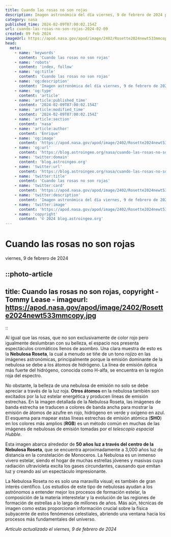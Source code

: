 ```yaml
---
title: Cuando las rosas no son rojas
description: Imagen astronómica del día viernes, 9 de febrero de 2024 por la NASA; Cuando las rosas no son rojas
category: nasa
published_time: 2024-02-09T07:00:02.154Z
url: cuando-las-rosas-no-son-rojas-2024-02-09
created: 09 Feb 2024
imageUrl: https://apod.nasa.gov/apod/image/2402/Rosette2024newt533mmcopy.jpg
head:
  meta:
    - name: 'keywords'
      content: 'Cuando las rosas no son rojas'
    - name: 'robots'
      content: 'index, follow'
    - name: 'og:title'
      content: 'Cuando las rosas no son rojas'
    - name: 'og:description'
      content: 'Imagen astronómica del día viernes, 9 de febrero de 2024 por la NASA; Cuando las rosas no son rojas'
    - name: 'og:type'
      content: 'article'
    - name: 'article:published_time'
      content: '2024-02-09T07:00:02.154Z'
    - name: 'article:modified_time'
      content: '2024-02-09T07:00:02.154Z'
    - name: 'article:section'
      content: 'nasa'
    - name: 'article:author'
      content: 'Enrique'
    - name: 'og:image'
      content: 'https://apod.nasa.gov/apod/image/2402/Rosette2024newt533mmcopy.jpg'
    - name: 'og:url'
      content: 'https://blog.astroingeo.org/nasa/cuando-las-rosas-no-son-rojas-2024-02-09'
    - name: 'twitter:domain'
      content: 'blog.astroingeo.org'
    - name: 'twitter:url'
      content: 'https://blog.astroingeo.org/nasa/cuando-las-rosas-no-son-rojas-2024-02-09'
    - name: 'twitter:title'
      content: 'Cuando las rosas no son rojas'
    - name: 'twitter:card'
      content: 'https://apod.nasa.gov/apod/image/2402/Rosette2024newt533mmcopy.jpg'
    - name: 'twitter:description'
      content: 'Imagen astronómica del día viernes, 9 de febrero de 2024 por la NASA; Cuando las rosas no son rojas'
    - name: 'twitter:image'
      content: 'https://apod.nasa.gov/apod/image/2402/Rosette2024newt533mmcopy.jpg'
    - name: 'copyright'
      content: '© 2024 blog.astroingeo.org'
---
```

# Cuando las rosas no son rojas
viernes, 9 de febrero de 2024


::photo-article
---
title: Cuando las rosas no son rojas, copyright - Tommy Lease -
imageurl: https://apod.nasa.gov/apod/image/2402/Rosette2024newt533mmcopy.jpg
---
::



Al igual que las rosas, que no son exclusivamente de color rojo pero igualmente deslumbran con su belleza, el espacio nos presenta espectáculos cromáticos llenos de asombro. Una clara muestra de esto es la **Nebulosa Roseta**, la cual a menudo se tiñe de un tono rojizo en las imágenes astronómicas, principalmente porque la emisión dominante de la nebulosa se debe a los átomos de hidrógeno. La línea de emisión óptica más fuerte del hidrógeno, conocida como H-alfa, se encuentra en la región roja del espectro.

No obstante, la belleza de una nebulosa de emisión no solo se debe apreciar a través de la luz roja. **Otros átomos** en la nebulosa también son excitados por la luz estelar energética y producen líneas de emisión estrechas. En la imagen detallada de la Nebulosa Roseta, las imágenes de banda estrecha se traducen a colores de banda ancha para mostrar la emisión de átomos de azufre en rojo, hidrógeno en verde y oxígeno en azul. El esquema para mapear estas líneas estrechas de emisión atómica (**SHO**) en los colores más amplios (**RGB**) es un método común en muchas de las imágenes de nebulosas de emisión tomadas por el *telescopio espacial Hubble*.

Esta imagen abarca alrededor de **50 años luz a través del centro de la Nebulosa Roseta**, que se encuentra aproximadamente a 3,000 años luz de distancia en la constelación de Monoceros. La Nebulosa es un inmenso vivero estelar, siendo el hogar de muchas estrellas jóvenes y masivas cuya radiación ultravioleta excita los gases circundantes, causando que emitan luz y creando así un espectáculo impresionante.

La Nebulosa Roseta no es solo una maravilla visual; es también de gran interés científico. Los estudios de este tipo de nebulosas ayudan a los astrónomos a entender mejor los procesos de formación estelar, la composición de la materia interestelar y la evolución de las regiones de formación de estrellas a lo largo de millones de años. Más aún, técnicas de imagen como estas proporcionan información crucial sobre la física subyacente de estos fenómenos celestiales, abriendo una ventana hacia los procesos más fundamentales del universo.

_Artículo actualizado el viernes, 9 de febrero de 2024_